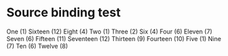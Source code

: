 # Source binding test

One (1)
Sixteen (12)
Eight (4)
Two (1)
Three (2)
Six (4)
Four (6)
Eleven (7)
Seven (6)
Fifteen (11)
Seventeen (12)
Thirteen (9)
Fourteen (10)
Five (1)
Nine (7)
Ten (6)
Twelve (8)
